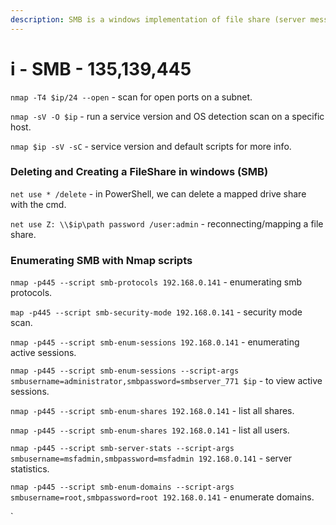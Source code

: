 ```yaml
---
description: SMB is a windows implementation of file share (server message block)
---
```


# i - SMB - 135,139,445

`nmap -T4 $ip/24 --open` - scan for open ports on a subnet.

`nmap -sV -O $ip` - run a service version and OS detection scan on a specific host.

`nmap $ip -sV -sC` - service version and default scripts for more info.

### Deleting and Creating a FileShare in windows (SMB)

`net use * /delete` - in PowerShell, we can delete a mapped drive share with the cmd.

`net use Z: \\$ip\path password /user:admin` - reconnecting/mapping a file share.

### Enumerating SMB with Nmap scripts

`nmap -p445 --script smb-protocols 192.168.0.141` - enumerating smb protocols.

`map -p445 --script smb-security-mode 192.168.0.141` - security mode scan.

`nmap -p445 --script smb-enum-sessions 192.168.0.141` - enumerating active sessions.

`nmap -p445 --script smb-enum-sessions --script-args smbusername=administrator,smbpassword=smbserver_771 $ip` - to view active sessions.

`nmap -p445 --script smb-enum-shares 192.168.0.141` - list all shares.

`nmap -p445 --script smb-enum-shares 192.168.0.141` - list all users.

`nmap -p445 --script smb-server-stats --script-args smbusername=msfadmin,smbpassword=msfadmin 192.168.0.141` - server statistics.

`nmap -p445 --script smb-enum-domains --script-args smbusername=root,smbpassword=root 192.168.0.141` - enumerate domains.

\`





